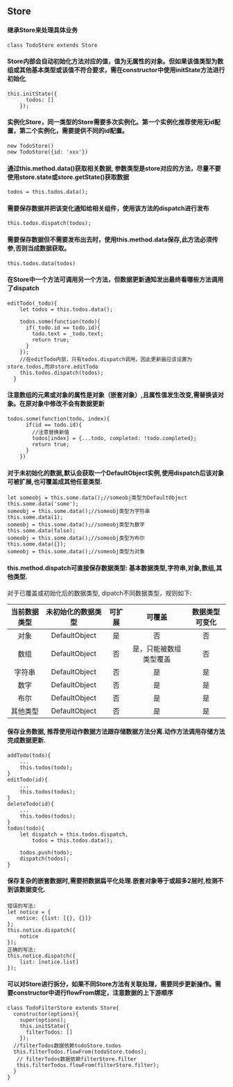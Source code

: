 ## Store
 
#### 继承Store来处理具体业务 

```
class TodoStore extends Store
```

#### Store内部会自动初始化方法对应的值，值为无属性的对象。但如果该值类型为数组或其他基本类型或该值不符合要求，需在constructor中使用initState方法进行初始化

```
this.initState({
      todos: []
    });
``` 

#### 实例化Store，同一类型的Store需要多次实例化。第一个实例化推荐使用无id配置，第二个实例化，需要提供不同的id配置。


```
new TodoStore()
new TodoStore({id: 'xxx'})
```

#### 通过this.method.data()获取相关数据, 参数类型是store对应的方法，尽量不要使用store.state或store.getState()获取数据

```
todos = this.todos.data();
```

#### 需要保存数据并把该变化通知给相关组件，使用该方法的dispatch进行发布

```
this.todos.dispatch(todos);
```

#### 需要保存数据但不需要发布出去时，使用this.method.data保存,此方法必须传参,否则当成数据获取。

```
this.todos.data(todos)
```

#### 在Store中一个方法可调用另一个方法，但数据更新通知发出最终看哪些方法调用了dispatch

```
editTodo(_todo){
    let todos = this.todos.data();

    todos.some(function(todo){
      if(_todo.id == todo.id){
        todo.text = _todo.text;
        return true;
      }
    });
    //在editTodo内部，只有todos.dispatch调用，因此更新器应该设置为store.todos,而非store.editTodo
    this.todos.dispatch(todos);
  }
```

#### 注意数组的元素或对象的属性是对象（嵌套对象）,且属性值发生改变,需替换该对象。在原对象中修改不会有数据更新

```
todos.some(function(todo, index){
      if(id == todo.id){
        //注意替换新值
        todos[index] = {...todo, completed: !todo.completed};
        return true;
      }
    })
```

#### 对于未初始化的数据,默认会获取一个DefaultObject实例,使用dispatch后该对象可被扩展,也可覆盖成其他任意类型.

```
let someobj = this.some.data();//someobj类型为DefaultObject
this.some.data('some'); 
someobj = this.some.data();//someobj类型为字符串
this.some.data(1); 
someobj = this.some.data();//someobj类型为数字
this.some.data(false); 
someobj = this.some.data();//someobj类型为布尔
this.some.data({}); 
someobj = this.some.data();//someobj类型为对象
```

#### this.method.dispatch可直接保存数据类型: 基本数据类型,字符串,对象,数组,其他类型.
对于已覆盖或初始化后的数据类型, dipatch不同数据类型，规则如下:

| 当前数据类型 | 未初始化的数据类型 | 可扩展 | 可覆盖 | 数据类型可变化 |
| :-: | :-: | :-: | :-: | :-: |
| 对象 | DefaultObject | 是 | 否 | 否 |
| 数组 | DefaultObject | 否 | 是，只能被数组类型覆盖 | 否 |
| 字符串 | DefaultObject | 否 | 是 | 是 |
| 数字 | DefaultObject | 否 | 是 | 是 |
| 布尔 | DefaultObject | 否 | 是 | 是 |
| 其他类型 | DefaultObject | 否 | 是 | 是 |

#### 保存业务数据, 推荐使用动作数据方法跟存储数据方法分离.动作方法调用存储方法完成数据更新.

```
addTodo(todo){
    ...
    this.todos(todo);
}
editTodo(id){
    ...
    this.todos(todos);
}
deleteTodo(id){
    ...
    this.todos(todos);
}
todos(todo){
    let dispatch = this.todos.dispatch,
        todos = this.todos.data();

    todos.push(todo);
    dispatch(todos);
}
```

#### 保存复杂的嵌套数据时,需要把数据扁平化处理.嵌套对象等于或超多2层时,检测不到该数据变化.

```
错误的写法:
let notice = {
   notice: {list: [{}, {}]}
};
this.notice.dispatch({
    notice
});
正确的写法:
this.notice.dispatch({
    list: [notice.list]
});
```


#### 可以对Store进行拆分，如果不同Store方法有关联处理，需要同步更新操作。需要constructor中进行flowFrom绑定，注意数据的上下游顺序

```
class TodoFilterStore extends Store{
  constructor(options){
    super(options);
    this.initState({
      filterTodos: []
    });
  //filterTodos数据依赖todoStore.todos
  this.filterTodos.flowFrom(todoStore.todos);
   // filterTodos数据依赖filterStore.filter
   this.filterTodos.flowFrom(filterStore.filter);
  }
}
```
